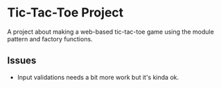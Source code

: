 # Tic-Tac-Toe Project

A project about making a web-based tic-tac-toe game using the module pattern and factory functions.

## Issues

  - Input validations needs a bit more work but it's kinda ok.